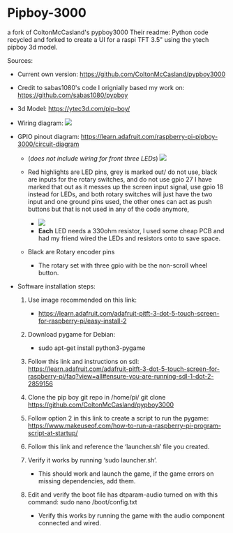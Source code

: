 # Pipboy-3000
a fork of ColtonMcCasland's pypboy3000 
Their readme:
 Python code recycled and forked to create a UI for a raspi TFT 3.5" using the ytech pipboy 3d model.
 

Sources:
- Current own version: https://github.com/ColtonMcCasland/pypboy3000

- Credit to sabas1080's code I orignially based my work on: https://github.com/sabas1080/pypboy


- 3d Model: https://ytec3d.com/pip-boy/

- Wiring diagram: ![](Finished_product_Images/raspberry_pi_pipboy-circuit-diagram.jpeg)

- GPIO pinout diagram: https://learn.adafruit.com/raspberry-pi-pipboy-3000/circuit-diagram
  - (*does not include wiring for front three LEDs*)
![](./Finished_product_Images/PiTFT_Touchscreen_pinout.png) 
  - Red highlights are LED pins, grey is marked out/ do not use, black are inputs for the rotary switches, and do not use gpio 27 I have marked that out as it messes up the screen input signal, use gpio 18 instead for LEDs, and both rotary switches will just have the two input and one ground pins used, the other ones can act as push buttons but that is not used in any of the code anymore,
    - ![](./Finished_product_Images/LED_pcb_part.jpg)
    - **Each** LED needs a 330ohm resistor, I used some cheap PCB and had my friend wired the LEDs and resistors onto to save space.
  
  - Black are Rotary encoder pins
    - The rotary set with three gpio with be the non-scroll wheel button.


- Software installation steps: 
    1. Use image recommended on this link:
        -  https://learn.adafruit.com/adafruit-pitft-3-dot-5-touch-screen-for-raspberry-pi/easy-install-2

    2. Download pygame for Debian:
        - sudo apt-get install python3-pygame

    3. Follow this link and instructions on sdl: https://learn.adafruit.com/adafruit-pitft-3-dot-5-touch-screen-for-raspberry-pi/faq?view=all#ensure-you-are-running-sdl-1-dot-2-2859156

    3. Clone the pip boy git repo in /home/pi/
        git clone https://github.com/ColtonMcCasland/pypboy3000

    4. Follow option 2 in this link to create a script to run the pygame: https://www.makeuseof.com/how-to-run-a-raspberry-pi-program-script-at-startup/

    5. Follow this link and reference the ‘launcher.sh’ file you created. 

    6. Verify it works by running ‘sudo launcher.sh’.
        - This should work and launch the game, if the game errors on missing dependencies, add them. 


    7. Edit  and verify the boot file has dtparam-audio turned on with this command: sudo nano /boot/config.txt
        - Verify this works by running the game with the audio component connected and wired.
